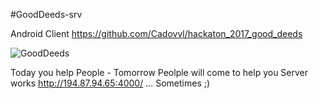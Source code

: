 #GoodDeeds-srv


Android Client https://github.com/Cadovvl/hackaton_2017_good_deeds


![GoodDeeds](http://www.jland.info/gd.svg)

Today you help People - Tomorrow Peolple will come to help you
Server works http://194.87.94.65:4000/ ... Sometimes ;)
